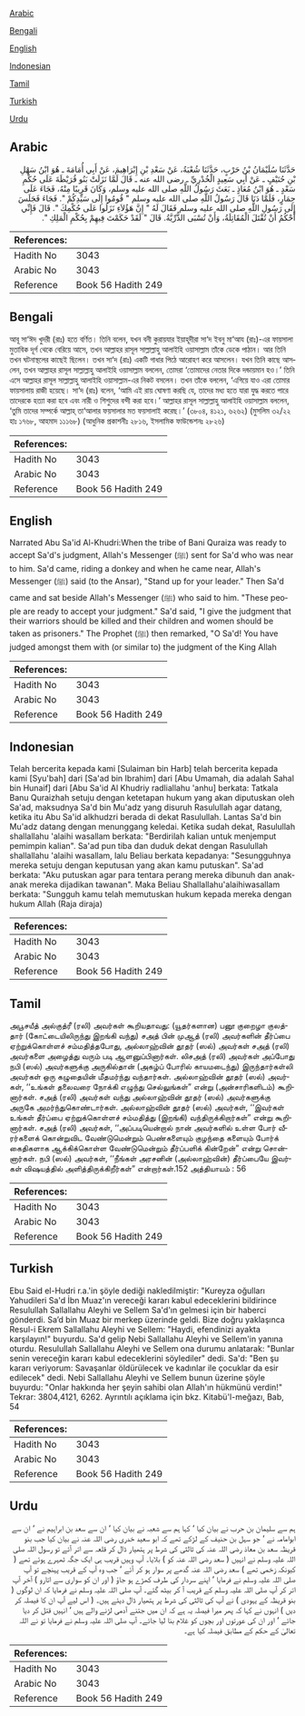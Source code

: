 [Arabic](#arabic)

[Bengali](#bengali)

[English](#english)

[Indonesian](#indonesian)

[Tamil](#tamil)

[Turkish](#turkish)

[Urdu](#urdu)

## Arabic


<div dir="rtl" lang="ar" style={{fontSize:'larger',backgroundColor:'#f8f9fa',padding:20}}>
حَدَّثَنَا سُلَيْمَانُ بْنُ حَرْبٍ، حَدَّثَنَا شُعْبَةُ، عَنْ سَعْدِ بْنِ إِبْرَاهِيمَ، عَنْ أَبِي أُمَامَةَ ـ هُوَ ابْنُ سَهْلِ بْنِ حُنَيْفٍ ـ عَنْ أَبِي سَعِيدٍ الْخُدْرِيِّ ـ رضى الله عنه ـ قَالَ لَمَّا نَزَلَتْ بَنُو قُرَيْظَةَ عَلَى حُكْمِ سَعْدٍ ـ هُوَ ابْنُ مُعَاذٍ ـ بَعَثَ رَسُولُ اللَّهِ صلى الله عليه وسلم، وَكَانَ قَرِيبًا مِنْهُ، فَجَاءَ عَلَى حِمَارٍ، فَلَمَّا دَنَا قَالَ رَسُولُ اللَّهِ صلى الله عليه وسلم ‏"‏ قُومُوا إِلَى سَيِّدِكُمْ ‏"‏‏.‏ فَجَاءَ فَجَلَسَ إِلَى رَسُولِ اللَّهِ صلى الله عليه وسلم فَقَالَ لَهُ ‏"‏ إِنَّ هَؤُلاَءِ نَزَلُوا عَلَى حُكْمِكَ ‏"‏‏.‏ قَالَ فَإِنِّي أَحْكُمُ أَنْ تُقْتَلَ الْمُقَاتِلَةُ، وَأَنْ تُسْبَى الذُّرِّيَّةُ‏.‏ قَالَ ‏"‏ لَقَدْ حَكَمْتَ فِيهِمْ بِحُكْمِ الْمَلِكِ ‏"‏‏.‏
</div>
<div style={{backgroundColor:'#f8f9fa',padding:20, marginBottom: 10}}><table> <thead> <tr> <th>References:</th> <th></th> </tr> </thead> <tbody><tr><td>Hadith No</td><td>3043</td></tr><tr><td>Arabic No</td><td>3043</td></tr><tr><td>Reference</td><td>Book 56 Hadith 249</td></tr></tbody></table></div>

## Bengali


<div dir="ltr" lang="bn" style={{fontSize:'larger',backgroundColor:'#f8f9fa',padding:20}}>
আবূ সা‘ঈদ খুদরী (রাঃ) হতে বর্ণিত। তিনি বলেন, যখন বনী কুরায়যার ইয়াহূদীরা সা‘দ ইবনু মা‘আয (রাঃ)-এর ফায়সালা মুতাবিক দূর্গ থেকে বেরিয়ে আসে, তখন আল্লাহর রাসূল সাল্লাল্লাহু আলাইহি ওয়াসাল্লাম তাঁকে ডেকে পাঠান। আর তিনি তখন ঘটনাস্থলের কাছেই ছিলেন। তখন সা‘দ (রাঃ) একটি গাধার পিঠে আরোহণ করে আসলেন। যখন তিনি কাছে আসলেন, তখন আল্লাহর রাসূল সাল্লাল্লাহু আলাইহি ওয়াসাল্লাম বললেন, তোমরা ‘তোমাদের নেতার দিকে দন্ডায়মান হও।’ তিনি এসে আল্লাহর রাসূল সাল্লাল্লাহু আলাইহি ওয়াসাল্লাম-এর নিকট বসলেন। তখন তাঁকে বললেন, ‘এগিয়ে যাও এরা তোমার ফায়সালায় রাজী হয়েছে। সা‘দ (রাঃ) বলেন, ‘আমি এই রায় ঘোষণা করছি যে, তাদের মধ্য হতে যারা যুদ্ধ করতে পারে তাদেরকে হত্যা করা হবে এবং নারী ও শিশুদের বন্দী করা হবে।’ আল্লাহর রাসূল সাল্লাল্লাহু আলাইহি ওয়াসাল্লাম বললেন, ‘তুমি তাদের সম্পর্কে আল্লাহ্ তা‘আলার ফয়সালার মত ফয়সালাই করেছ।’ (৩৮০৪, ৪১২১, ৬২৬২) (মুসলিম ৩২/২২ হাঃ ১৭৬৮, আহমাদ ১১১৬৮) (আধুনিক প্রকাশনীঃ ২৮১৬, ইসলামিক ফাউন্ডেশনঃ ২৮২৬)
</div>
<div style={{backgroundColor:'#f8f9fa',padding:20, marginBottom: 10}}><table> <thead> <tr> <th>References:</th> <th></th> </tr> </thead> <tbody><tr><td>Hadith No</td><td>3043</td></tr><tr><td>Arabic No</td><td>3043</td></tr><tr><td>Reference</td><td>Book 56 Hadith 249</td></tr></tbody></table></div>

## English


<div dir="ltr" lang="en" style={{fontSize:'larger',backgroundColor:'#f8f9fa',padding:20}}>
Narrated Abu Sa'id Al-Khudri:When the tribe of Bani Quraiza was ready to accept Sa'd's judgment, Allah's Messenger (ﷺ) sent for Sa'd who was near to him. Sa'd came, riding a donkey and when he came near, Allah's Messenger (ﷺ) said (to the Ansar), "Stand up for your leader." Then Sa'd came and sat beside Allah's Messenger (ﷺ) who said to him. "These people are ready to accept your judgment." Sa'd said, "I give the judgment that their warriors should be killed and their children and women should be taken as prisoners." The Prophet (ﷺ) then remarked, "O Sa'd! You have judged amongst them with (or similar to) the judgment of the King Allah
</div>
<div style={{backgroundColor:'#f8f9fa',padding:20, marginBottom: 10}}><table> <thead> <tr> <th>References:</th> <th></th> </tr> </thead> <tbody><tr><td>Hadith No</td><td>3043</td></tr><tr><td>Arabic No</td><td>3043</td></tr><tr><td>Reference</td><td>Book 56 Hadith 249</td></tr></tbody></table></div>

## Indonesian


<div dir="ltr" lang="id" style={{fontSize:'larger',backgroundColor:'#f8f9fa',padding:20}}>
Telah bercerita kepada kami [Sulaiman bin Harb] telah bercerita kepada kami [Syu'bah] dari [Sa'ad bin Ibrahim] dari [Abu Umamah, dia adalah Sahal bin Hunaif] dari [Abu Sa'id Al Khudriy radliallahu 'anhu] berkata: Tatkala Banu Quraizhah setuju dengan ketetapan hukum yang akan diputuskan oleh Sa'ad, maksudnya Sa'd bin Mu'adz yang disuruh Rasulullah agar datang, ketika itu Abu Sa'id alkhudzri berada di dekat Rasulullah. Lantas Sa'd bin Mu'adz datang dengan menunggang keledai. Ketika sudah dekat, Rasulullah shallallahu 'alaihi wasallam berkata: "Berdirilah kalian untuk menjemput pemimpin kalian". Sa'ad pun tiba dan duduk dekat dengan Rasulullah shallallahu 'alaihi wasallam, lalu Beliau berkata kepadanya: "Sesungguhnya mereka setuju dengan keputusan yang akan kamu putuskan". Sa'ad berkata: "Aku putuskan agar para tentara perang mereka dibunuh dan anak-anak mereka dijadikan tawanan". Maka Beliau Shallallahu'alaihiwasallam berkata: "Sungguh kamu telah memutuskan hukum kepada mereka dengan hukum Allah (Raja diraja)
</div>
<div style={{backgroundColor:'#f8f9fa',padding:20, marginBottom: 10}}><table> <thead> <tr> <th>References:</th> <th></th> </tr> </thead> <tbody><tr><td>Hadith No</td><td>3043</td></tr><tr><td>Arabic No</td><td>3043</td></tr><tr><td>Reference</td><td>Book 56 Hadith 249</td></tr></tbody></table></div>

## Tamil


<div dir="ltr" lang="ta" style={{fontSize:'larger',backgroundColor:'#f8f9fa',padding:20}}>
அபூசயீத் அல்குத்ரீ (ரலி) அவர்கள் கூறியதாவது: (யூதர்களான) பனூ குறைழா குலத்தார் (கோட்டையிலிருந்து இறங்கி வந்து) சஅத் பின் முஆத் (ரலி) அவர்களின் தீர்ப்பை ஏற்றுக்கொள்ளச் சம்மதித்தபோது, அல்லாஹ்வின் தூதர் (ஸல்) அவர்கள் சஅத் (ரலி) அவர்களை அழைத்து வரும் படி ஆளனுப்பினார்கள். லிசஅத் (ரலி) அவர்கள் அப்போது நபி (ஸல்) அவர்களுக்கு அருகில்தான் (அகழ்ப் போரில் காயமடைந்து) இருந்தார்கள்லி அவர்கள் ஒரு கழுதையின் மீதமர்ந்து வந்தார்கள். அல்லாஹ்வின் தூதர் (ஸல்) அவர்கள், ‘‘உங்கள் தலைவரை நோக்கி எழுந்து செல்லுங்கள்” என்று (அன்சாரிகளிடம்) கூறினார்கள். சஅத் (ரலி) அவர்கள் வந்து அல்லாஹ்வின் தூதர் (ஸல்) அவர்களுக்கு அருகே அமர்ந்துகொண்டார்கள். அல்லாஹ்வின் தூதர் (ஸல்) அவர்கள், ‘‘இவர்கள் உங்கள் தீர்ப்பை ஏற்றுக்கொள்ளச் சம்மதித்து (இறங்கி) வந்திருக்கிறார்கள்” என்று கூறினார்கள். சஅத் (ரலி) அவர்கள், ‘‘அப்படியென்றால் நான் அவர்களில் உள்ள போர் வீரர்களைக் கொன்றுவிட வேண்டுமென்றும் பெண்களையும் குழந்தை களையும் போர்க் கைதிகளாக ஆக்கிக்கொள்ள வேண்டுமென்றும் தீர்ப்பளிக் கின்றேன்” என்று சொன்னார்கள். நபி (ஸல்) அவர்கள், ‘‘நீங்கள் அரசனின் (அல்லாஹ்வின்) தீர்ப்பையே இவர்கள் விஷயத்தில் அளித்திருக்கிறீர்கள்” என்றார்கள்.152 அத்தியாயம் : 56
</div>
<div style={{backgroundColor:'#f8f9fa',padding:20, marginBottom: 10}}><table> <thead> <tr> <th>References:</th> <th></th> </tr> </thead> <tbody><tr><td>Hadith No</td><td>3043</td></tr><tr><td>Arabic No</td><td>3043</td></tr><tr><td>Reference</td><td>Book 56 Hadith 249</td></tr></tbody></table></div>

## Turkish


<div dir="ltr" lang="tr" style={{fontSize:'larger',backgroundColor:'#f8f9fa',padding:20}}>
Ebu Said el-Hudri r.a.'in şöyle dediği nakledilmiştir: "Kureyza oğulları Yahudileri Sa'd İbn Muaz'ın vereceği kararı kabul edeceklerini bildirince Resulullah Sallallahu Aleyhi ve Sellem Sa'd'ın gelmesi için bir haberci gönderdi. Sa’d bin Muaz bir merkep üzerinde geldi. Bize doğru yaklaşınca Resul-i Ekrem Sallallahu Aleyhi ve Sellem: "Haydi, efendinizi ayakta karşılayın!" buyurdu. Sa'd gelip Nebi Sallallahu Aleyhi ve Sellem'in yanına oturdu. Resulullah Sallallahu Aleyhi ve Sellem ona durumu anlatarak: "Bunlar senin vereceğin kararı kabul edeceklerini söylediler" dedi. Sa'd: "Ben şu kararı veriyorum: Savaşanlar öldürülecek ve kadınlar ile çocuklar da esir edilecek" dedi. Nebi Sallallahu Aleyhi ve Sellem bunun üzerine şöyle buyurdu: "Onlar hakkında her şeyin sahibi olan Allah'ın hükmünü verdin!" Tekrar: 3804,4121, 6262. Ayrıntılı açıklama için bkz. Kitabü'l-meğazı, Bab, 54
</div>
<div style={{backgroundColor:'#f8f9fa',padding:20, marginBottom: 10}}><table> <thead> <tr> <th>References:</th> <th></th> </tr> </thead> <tbody><tr><td>Hadith No</td><td>3043</td></tr><tr><td>Arabic No</td><td>3043</td></tr><tr><td>Reference</td><td>Book 56 Hadith 249</td></tr></tbody></table></div>

## Urdu


<div dir="rtl" lang="ur" style={{fontSize:'larger',backgroundColor:'#f8f9fa',padding:20}}>
ہم سے سلیمان بن حرب نے بیان کیا ‘ کہا ہم سے شعبہ نے بیان کیا ‘ ان سے سعد بن ابراہیم نے ‘ ان سے ابوامامہ نے ‘ جو سہل بن حنیف کے لڑکے تھے کہ ابو سعید خدری رضی اللہ عنہ نے بیان کیا جب بنو قریظہ سعد بن معاذ رضی اللہ عنہ کی ثالثی کی شرط پر ہتھیار ڈال کر قلعہ سے اتر آئے تو رسول اللہ صلی اللہ علیہ وسلم نے انہیں ( سعد رضی اللہ عنہ کو ) بلایا۔ آپ وہیں قریب ہی ایک جگہ ٹھہرے ہوئے تھے ( کیونکہ زخمی تھے ) سعد رضی اللہ عنہ گدھے پر سوار ہو کر آئے ‘ جب وہ آپ کے قریب پہنچے تو آپ صلی اللہ علیہ وسلم نے فرمایا ‘ اپنے سردار کی طرف کھڑے ہو جاؤ ( اور ان کو سواری سے اتارو ) آخر آپ اتر کر آپ صلی اللہ علیہ وسلم کے قریب آ کر بیٹھ گئے۔ آپ صلی اللہ علیہ وسلم نے فرمایا کہ ان لوگوں ( بنو قریظہ کے یہودی ) نے آپ کی ثالثی کی شرط پر ہتھیار ڈال دیئے ہیں۔ ( اس لیے آپ ان کا فیصلہ کر دیں ) انہوں نے کہا کہ پھر میرا فیصلہ یہ ہے کہ ان میں جتنے آدمی لڑنے والے ہیں ‘ انہیں قتل کر دیا جائے ‘ اور ان کی عورتوں اور بچوں کو غلام بنا لیا جائے۔ آپ صلی اللہ علیہ وسلم نے فرمایا تو نے اللہ تعالیٰ کے حکم کے مطابق فیصلہ کیا ہے۔
</div>
<div style={{backgroundColor:'#f8f9fa',padding:20, marginBottom: 10}}><table> <thead> <tr> <th>References:</th> <th></th> </tr> </thead> <tbody><tr><td>Hadith No</td><td>3043</td></tr><tr><td>Arabic No</td><td>3043</td></tr><tr><td>Reference</td><td>Book 56 Hadith 249</td></tr></tbody></table></div>